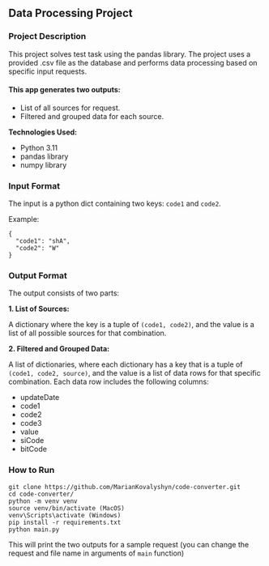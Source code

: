 ## Data Processing Project

### Project Description

This project solves test task using the pandas library.
The project uses a provided .csv file as the database and 
performs data processing based on specific input requests.

#### This app generates two outputs: 
* List of all sources for request.
* Filtered and grouped data for each source.

**Technologies Used:**

* Python 3.11
* pandas library
* numpy library

### Input Format

The input is a python dict containing two keys: `code1` and `code2`.

Example:

```
{
  "code1": "shA",
  "code2": "W"
}
```

### Output Format

The output consists of two parts:

**1. List of Sources:**

A dictionary where the key is a tuple of `(code1, code2)`, and the value is a list of all possible sources for that combination.

**2. Filtered and Grouped Data:**

A list of dictionaries, where each dictionary has a key that is a tuple of `(code1, code2, source)`, and the value is a list of data rows for that specific combination. Each data row includes the following columns:

* updateDate
* code1
* code2
* code3
* value
* siCode
* bitCode

### How to Run

```shell
git clone https://github.com/MarianKovalyshyn/code-converter.git
cd code-converter/
python -m venv venv
source venv/bin/activate (MacOS)
venv\Scripts\activate (Windows)
pip install -r requirements.txt
python main.py
```

This will print the two outputs for a sample request
(you can change the request and file name in arguments of `main` function)
